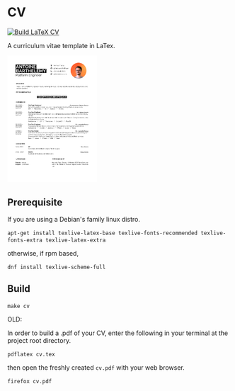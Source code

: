 # CV

[![Build LaTeX CV](https://github.com/Ant0wan/CV/actions/workflows/pdflatex.yml/badge.svg)](https://github.com/Ant0wan/CV/actions/workflows/pdflatex.yml)

A curriculum vitae template in LaTex.

<img src="cvpic.png" alt="CV" width=40% height=40%> 

## Prerequisite

If you are using a Debian's family linux distro.

```shell
apt-get install texlive-latex-base texlive-fonts-recommended texlive-fonts-extra texlive-latex-extra
```

otherwise, if rpm based,

```shell
dnf install texlive-scheme-full
```


## Build

```shell=
make cv
```

OLD:

In order to build a .pdf of your CV, enter the following in your terminal at the project root directory.

```shell
pdflatex cv.tex
```

then open the freshly created `cv.pdf` with your web browser.


```shell
firefox cv.pdf
```
